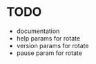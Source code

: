 # TODO

* documentation
* help params for rotate
* version params for rotate
* pause param for rotate